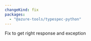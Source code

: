 ```yaml
---
changeKind: fix
packages:
  - "@azure-tools/typespec-python"
---
```


Fix to get right response and exception

